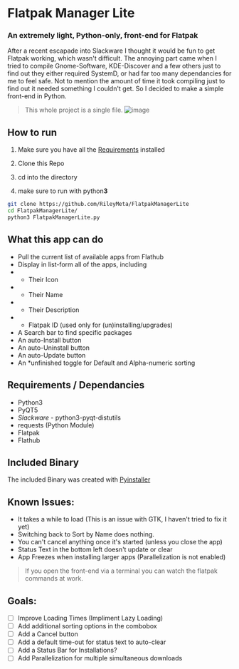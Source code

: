 # Flatpak Manager Lite
### An extremely light, Python-only, front-end for Flatpak
After a recent escapade into Slackware I thought it would be fun to get Flatpak working, which wasn't difficult. The annoying part came when I tried to compile Gnome-Software, KDE-Discover and a few others just to find out they either required SystemD, or had far too many dependancies for me to feel safe. Not to mention the amount of time it took compiling just to find out it needed something I couldn't get. So I decided to make a simple front-end in Python. 

> This whole project is a single file. 
![image](https://github.com/RileyMeta/FlatpakManagerLite/assets/32332593/07baa860-ed71-4e51-ba41-d16c16f214b0)


## How to run

1. Make sure you have all the [Requirements](https://github.com/RileyMeta/FlatpakManagerLite/blob/main/README.md#requirements--dependancies) installed

1. Clone this Repo

1. cd into the directory 

1. make sure to run with python**3** 

```bash
git clone https://github.com/RileyMeta/FlatpakManagerLite
cd FlatpakManagerLite/
python3 FlatpakManagerLite.py
```

## What this app can do
- Pull the current list of available apps from Flathub
- Display in list-form all of the apps, including
- - Their Icon
- - Their Name
- - Their Description
- - Flatpak ID (used only for (un)installing/upgrades)
- A Search bar to find specific packages
- An auto-Install button
- An auto-Uninstall button
- An auto-Update button
- An *unfinished toggle for Default and Alpha-numeric sorting

## Requirements / Dependancies
- Python3
- PyQT5
- *Slackware* - python3-pyqt-distutils
- requests (Python Module)
- Flatpak
- Flathub

## Included Binary
The included Binary was created with [Pyinstaller](https://pyinstaller.org/en/stable/)

## Known Issues: 
- It takes a while to load (This is an issue with GTK, I haven't tried to fix it yet)
- Switching back to Sort by Name does nothing.
- You can't cancel anything once it's started (unless you close the app)
- Status Text in the bottom left doesn't update or clear
- App Freezes when installing larger apps (Parallelization is not enabled)

> If you open the front-end via a terminal you can watch the flatpak commands at work. 

## Goals: 
- [ ] Improve Loading Times (Impliment Lazy Loading)
- [ ] Add additional sorting options in the combobox
- [ ] Add a Cancel button
- [ ] Add a default time-out for status text to auto-clear
- [ ] Add a Status Bar for Installations?
- [ ] Add Parallelization for multiple simultaneous downloads
